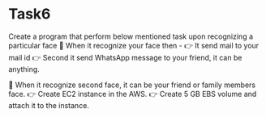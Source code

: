 # Task6

Create a program that perform below mentioned task upon recognizing a particular face
📌 When it recognize your face then -
👉 It send mail to your mail id
👉 Second it send WhatsApp message to your friend, it can be anything.

📌 When it recognize second face, it can be your friend or family members face. 
👉 Create EC2 instance in the AWS.
👉 Create 5 GB EBS volume and attach it to the instance.
